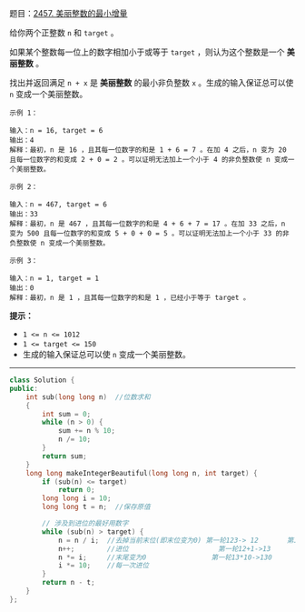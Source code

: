 题目：[2457. 美丽整数的最小增量](https://leetcode.cn/problems/minimum-addition-to-make-integer-beautiful/)

给你两个正整数 `n` 和 `target` 。

如果某个整数每一位上的数字相加小于或等于 `target` ，则认为这个整数是一个 **美丽整数** 。

找出并返回满足 `n + x` 是 **美丽整数** 的最小非负整数 `x` 。生成的输入保证总可以使 `n` 变成一个美丽整数。

```
示例 1：

输入：n = 16, target = 6
输出：4
解释：最初，n 是 16 ，且其每一位数字的和是 1 + 6 = 7 。在加 4 之后，n 变为 20 且每一位数字的和变成 2 + 0 = 2 。可以证明无法加上一个小于 4 的非负整数使 n 变成一个美丽整数。

示例 2：

输入：n = 467, target = 6
输出：33
解释：最初，n 是 467 ，且其每一位数字的和是 4 + 6 + 7 = 17 。在加 33 之后，n 变为 500 且每一位数字的和变成 5 + 0 + 0 = 5 。可以证明无法加上一个小于 33 的非负整数使 n 变成一个美丽整数。

示例 3：

输入：n = 1, target = 1
输出：0
解释：最初，n 是 1 ，且其每一位数字的和是 1 ，已经小于等于 target 。
```

**提示：**

- `1 <= n <= 1012`
- `1 <= target <= 150`
- 生成的输入保证总可以使 `n` 变成一个美丽整数。

---

```c++
class Solution {
public:
    int sub(long long n)  //位数求和
    {
        int sum = 0;
        while (n > 0) {
            sum += n % 10;
            n /= 10;
        }
        return sum;
    }
    long long makeIntegerBeautiful(long long n, int target) {
        if (sub(n) <= target)
            return 0;
        long long i = 10;
        long long t = n;  //保存原值

        // 涉及到进位的最好用数字
        while (sub(n) > target) {
            n = n / i;  //去掉当前末位(即末位变为0) 第一轮123-> 12       第二轮130->1
            n++;        //进位                      第一轮12+1->13        第二轮1+1->2
            n *= i;     //末尾变为0                第一轮13*10->130       第二轮2*100->200
            i *= 10;    //每一次进位
        }
        return n - t;
    }
};

```